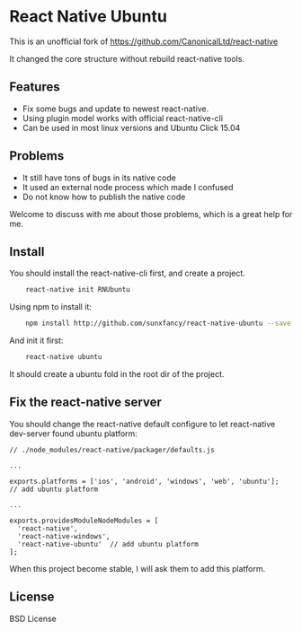 React Native Ubuntu
=======================


This is an unofficial fork of <https://github.com/CanonicalLtd/react-native>

It changed the core structure without rebuild react-native tools.


## Features

- Fix some bugs and update to newest react-native.
- Using plugin model works with official react-native-cli
- Can be used in most linux versions and Ubuntu Click 15.04

## Problems

- It still have tons of bugs in its native code
- It used an external node process which made I confused
- Do not know how to publish the native code

Welcome to discuss with me about those problems, which is a great help for me.

## Install

You should install the react-native-cli first, and create a project.

```sh
	react-native init RNUbuntu
```

Using npm to install it:

```sh
	npm install http://github.com/sunxfancy/react-native-ubuntu --save
```

And init it first:

```sh
	react-native ubuntu
```

It should create a ubuntu fold in the root dir of the project.

## Fix the react-native server

You should change the react-native default configure to let react-native dev-server found ubuntu platform:

```
// ./node_modules/react-native/packager/defaults.js

...

exports.platforms = ['ios', 'android', 'windows', 'web', 'ubuntu'];  // add ubuntu platform

...

exports.providesModuleNodeModules = [
  'react-native',
  'react-native-windows',
  'react-native-ubuntu'  // add ubuntu platform
];

```

When this project become stable, I will ask them to add this platform. 


## License

BSD License